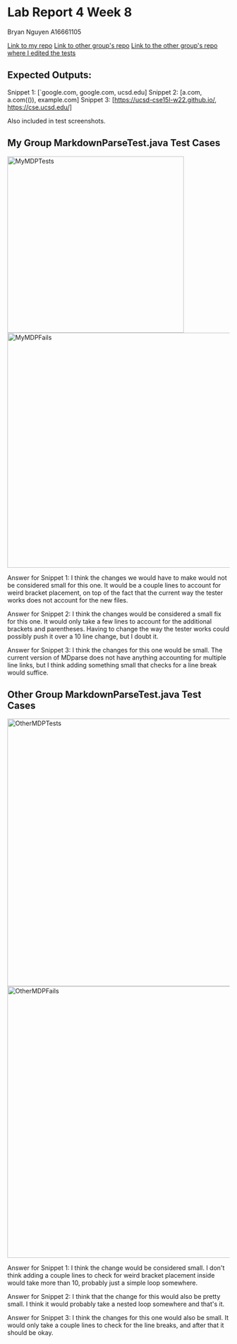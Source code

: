 # Lab Report 4 Week 8

Bryan Nguyen A16661105

[Link to my repo](https://github.com/b4nguyen/markdown-parse)
[Link to other group's repo](https://github.com/aajc/markdown-parse)
[Link to the other group's repo where I edited the tests](https://github.com/b4nguyen/markdown-parse2)

## Expected Outputs:
Snippet 1: [`google.com, google.com, ucsd.edu]
Snippet 2: [a.com, a.com(()), example.com]
Snippet 3: [https://ucsd-cse15l-w22.github.io/, https://cse.ucsd.edu/]

Also included in test screenshots.

## My Group MarkdownParseTest.java Test Cases

<img width="400" alt="MyMDPTests" src="https://user-images.githubusercontent.com/97714611/155679989-fd246329-8d36-47b1-9b12-70518f076b16.png">
<img width="533" alt="MyMDPFails" src="https://user-images.githubusercontent.com/97714611/155680138-ec8b5545-bbc2-4e55-bc0c-3ced7d845ec5.png">

Answer for Snippet 1: 
I think the changes we would have to make would not be considered small for this one. It would be a couple lines to account for weird bracket placement, on top of the fact
that the current way the tester works does not account for the new files.

Answer for Snippet 2:
I think the changes would be considered a small fix for this one. It would only take a few lines to account for the additional brackets and parentheses. Having to change the way the 
tester works could possibly push it over a 10 line change, but I doubt it.

Answer for Snippet 3:
I think the changes for this one would be small. The current version of MDparse does not have anything accounting for multiple line links, but I think adding
something small that checks for a line break would suffice.

## Other Group MarkdownParseTest.java Test Cases

<img width="607" alt="OtherMDPTests" src="https://user-images.githubusercontent.com/97714611/155680162-5dede1c3-4786-4ed7-a434-431c5f7d8531.png">
<img width="616" alt="OtherMDPFails" src="https://user-images.githubusercontent.com/97714611/155680175-48b5e3aa-a8ce-46fc-8690-4bf6aa4caa14.png">

Answer for Snippet 1:
I think the change would be considered small. I don't think adding a couple lines to check for weird bracket placement inside would take more than 10, probably
just a simple loop somewhere.

Answer for Snippet 2:
I think that the change for this would also be pretty small. I think it would probably take a nested loop somewhere and that's it.

Answer for Snippet 3:
I think the changes for this one would also be small. It would only take a couple lines to check for the line breaks, and after that it should be okay.

